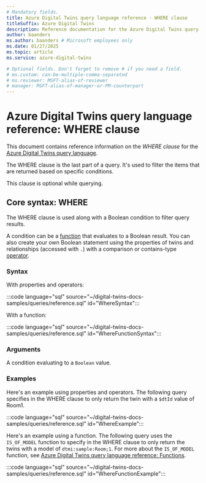 ```yaml
---
# Mandatory fields.
title: Azure Digital Twins query language reference - WHERE clause
titleSuffix: Azure Digital Twins
description: Reference documentation for the Azure Digital Twins query language WHERE clause
author: baanders
ms.author: baanders # Microsoft employees only
ms.date: 01/27/2025
ms.topic: article
ms.service: azure-digital-twins

# Optional fields. Don't forget to remove # if you need a field.
# ms.custom: can-be-multiple-comma-separated
# ms.reviewer: MSFT-alias-of-reviewer
# manager: MSFT-alias-of-manager-or-PM-counterpart
---
```


# Azure Digital Twins query language reference: WHERE clause

This document contains reference information on the *WHERE clause* for the [Azure Digital Twins query language](concepts-query-language.md).

The WHERE clause is the last part of a query. It's used to filter the items that are returned based on specific conditions.

This clause is optional while querying.

## Core syntax: WHERE

The WHERE clause is used along with a Boolean condition to filter query results. 

A condition can be a [function](reference-query-functions.md) that evaluates to a Boolean result. You can also create your own Boolean statement using the properties of twins and relationships (accessed with `.`) with a comparison or contains-type [operator](reference-query-operators.md).

### Syntax

With properties and operators:

:::code language="sql" source="~/digital-twins-docs-samples/queries/reference.sql" id="WhereSyntax":::

With a function:

:::code language="sql" source="~/digital-twins-docs-samples/queries/reference.sql" id="WhereFunctionSyntax":::

### Arguments

A condition evaluating to a `Boolean` value.

### Examples

Here's an example using properties and operators. The following query specifies in the WHERE clause to only return the twin with a `$dtId` value of Room1.

:::code language="sql" source="~/digital-twins-docs-samples/queries/reference.sql" id="WhereExample":::

Here's an example using a function. The following query uses the `IS_OF_MODEL` function to specify in the WHERE clause to only return the twins with a model of `dtmi:sample:Room;1`. For more about the `IS_OF_MODEL` function, see [Azure Digital Twins query language reference: Functions](reference-query-functions.md#is_of_model).

:::code language="sql" source="~/digital-twins-docs-samples/queries/reference.sql" id="WhereFunctionExample":::